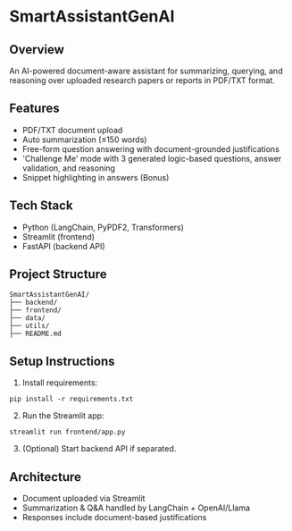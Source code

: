 # SmartAssistantGenAI

##  Overview
An AI-powered document-aware assistant for summarizing, querying, and reasoning over uploaded research papers or reports in PDF/TXT format.

##  Features
- PDF/TXT document upload
- Auto summarization (≤150 words)
- Free-form question answering with document-grounded justifications
- 'Challenge Me' mode with 3 generated logic-based questions, answer validation, and reasoning
- Snippet highlighting in answers (Bonus)

##  Tech Stack
- Python (LangChain, PyPDF2, Transformers)
- Streamlit (frontend)
- FastAPI (backend API)

##  Project Structure
```
SmartAssistantGenAI/
├── backend/
├── frontend/
├── data/
├── utils/
├── README.md
```

##  Setup Instructions
1. Install requirements:
```
pip install -r requirements.txt
```

2. Run the Streamlit app:
```
streamlit run frontend/app.py
```

3. (Optional) Start backend API if separated.

##  Architecture
- Document uploaded via Streamlit
- Summarization & Q&A handled by LangChain + OpenAI/Llama
- Responses include document-based justifications

